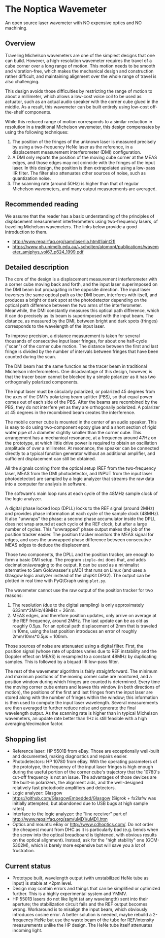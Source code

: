 The Noptica Wavemeter
=====================

An open source laser wavemeter with NO expensive optics and NO machining.


Overview
--------

Traveling Michelson wavemeters are one of the simplest designs that one can build. However, a high-resolution wavemeter requires the travel of a cube corner over a long range of motion. This motion needs to be smooth and vibration-free, which makes the mechanical design and construction rather difficult, and maintaining alignment over the whole range of travel is also challenging.

This design avoids those difficulties by restricting the range of motion to about a millimeter, which allows a low-cost voice coil to be used as actuator, such as an actual audio speaker with the corner cube glued in the middle. As a result, this wavemeter can be built entirely using low-cost off-the-shelf components.

While this reduced range of motion corresponds to a similar reduction in resolution in a traditional Michelson wavemeter, this design compensates by using the following techniques:

1. The position of the fringes of the unknown laser is measured precisely by using a two-frequency HeNe laser as the reference, in a displacement measurement interferometer (DMI) configuration.
2. A DMI only reports the position of the moving cube corner at the MEAS edges, and those edges may not coincide with the fringes of the input laser. In this design, the position is then extrapolated using a low-pass IIR filter. The filter also attenuates other sources of noise, such as quantization noise.
3. The scanning rate (around 50Hz) is higher than that of regular Michelson wavemeters, and many output measurements are averaged.


Recommended reading
-------------------

We assume that the reader has a basic understanding of the principles of displacement measurement interferometers using two-frequency lasers, of traveling Michelson wavemeters. The links below provide a good introduction to them.

* http://www.repairfaq.org/sam/laserlia.htm#liaint2fl
* https://www.ph.unimelb.edu.au/~scholten/atomopt/publications/wavemeter_amjphys_vol67_p624_1999.pdf


Detailed description
--------------------

The core of the design is a displacement measurement interferometer with a corner cube moving back and forth, and the input laser superimposed on the DMI beam but propagating in the opposite direction. The input laser traverses the same optical path as the DMI beam, interferes with itself, and produces a bright or dark spot at the photodetector depending on the optical path difference between the two arms of the interferometer. Meanwhile, the DMI constantly measures this optical path difference, which it can do precisely as its beam is superimposed with the input beam. The distance, as measured by the DMI, between bright and dark spots (fringes) corresponds to the wavelength of the input laser.

To improve precision, a distance measurement is taken for several thousands of consecutive input laser fringes, for about one half-cycle ("scan") of the corner cube motion. The distance between the first and last fringe is divided by the number of intervals between fringes that have been counted during the scan.

The DMI beam has the same function as the tracer beam in traditional Michelson interferometers. One disadvantage of this design, however, is that the tracer beam cannot be blocked by a simple polarizer as it has two orthogonally polarized components.

The input laser must be circularly polarized, or polarized 45 degrees from the axes of the DMI's polarizing beam splitter (PBS), so that equal power comes out of each side of the PBS. After the beams are recombined by the PBS, they do not interfere yet as they are orthogonally polarized. A polarizer at 45 degrees in the recombined beam creates the interference.

The mobile corner cube is mounted in the center of an audio speaker. This is easy to do using two-component epoxy glue and a short section of rigid water pipe of a diameter slightly smaller than the corner cube. This arrangement has a mechanical resonance, at a frequency around 47Hz on the prototype, at which little drive power is required to obtain an oscillation amplitude of over a millimeter. At resonance, the speaker can be connected directly to a typical function generator without an additional amplifier, and sufficient displacement can still be obtained.

All the signals coming from the optical setup (REF from the two-frequency laser, MEAS from the DMI photodetector, and INPUT from the input laser photodetector) are sampled by a logic analyzer that streams the raw data into a computer for analysis in software.

The software's main loop runs at each cycle of the 48MHz sample clock of the logic analyzer.

A digital phase locked loop (DPLL) locks to the REF signal (around 2MHz) and provides phase information at each cycle of the sample clock (48MHz). It also "unwraps" the phase: a second phase accumulator inside the DPLL does not wrap around at each cycle of the REF clock, but after a large number of cycles. This "unwrapped" phase output makes the job of the position tracker easier. The position tracker monitors the MEAS signal for edges, and uses the unwrapped phase difference between consecutive MEAS edges to deduce the displacement.

Those two components, the DPLL and the position tracker, are enough to form a basic DMI setup. The program ``simple-dmi`` does that, and adds decimation/averaging to the output. It can be used as a minimalist alternative to Sam Goldwasser's µMD1 that runs on Linux (and uses a Glasgow logic analyzer instead of the chipKit DP32). The output can be plotted in real time with PyQtGraph using ``plot.py``.

The wavemeter cannot use the raw output of the position tracker for two reasons:

1. The resolution (due to the digital sampling) is only approximately 633nm\*2MHz/48MHz = 26nm.
2. MEAS edges, and therefore position updates, only arrive on average at the REF frequency, around 2MHz. The last update can be as old as roughly 0.5µs. For an optical path displacement of 2mm that is traveled in 10ms, using the last position introduces an error of roughly 2mm/10ms\*0.5µs = 100nm.

Those sources of noise are attenuated using a digital filter. First, the position signal (whose rate of updates varies due to REF instability and the Doppler effect on MEAS) is resampled to a constant 48MHz by duplicating samples. This is followed by a biquad IIR low-pass filter.

The rest of the wavemeter algorithm is fairly straightforward. The minimum and maximum positions of the moving corner cube are monitored, and a position window during which fringes are counted is determined. Every time the moving corner cube enters and leaves this window (in both directions of motion), the positions of the first and last fringes from the input laser are stored along with the number of fringes within the window; this information is then used to compute the input laser wavelength. Several measurements are then averaged to further reduce noise and generate the final wavelength output. As the scanning rate is higher than in typical Michelson wavemeters, an update rate better than 1Hz is still feasible with a high averaging/decimation factor.


Shopping list
-------------

* Reference laser: HP 5501B from eBay. Those are exceptionally well-built and documented, making diagnostics and repairs easier.
* Photodetectors: HP 10780 from eBay. With the operating parameters of the prototype, the frequency of the input laser fringes is high enough during the useful portion of the corner cube's trajectory that the 10780's cut-off frequency is not an issue. The advantages of those devices are the built-in polarizers, the alignment aids, and the well-designed relatively fast photodiode amplifiers and detectors.
* Logic analyzer: Glasgow https://github.com/GlasgowEmbedded/Glasgow (Sigrok + fx2lafw was initially attempted, but abandoned due to USB bugs at high sample rates).
* Interface to the logic analyzer: the "line receiver" part of http://www.repairfaq.org/sam/uMD1/uMD1.htm
* Optics and mounts: eBay or http://www.cdhoptics.com/. Do not order the cheapest mount from DHC as it is particularly bad (e.g. bends when the screw into the optical breadboard is tightened, with obvious results on the optical alignment). Instead, ask for the "high stability" one (GCM-5302M), which is barely more expensive but will save you a lot of frustration.


Current status
--------------

* Prototype built, wavelength output (with unstabilized HeNe tube as input) is stable at <2pm level.
* Design may contain errors and things that can be simplified or optimized further. This is a highly experimental system and YMMV.
* HP 5501B lasers do not like light (at any wavelength) sent into their aperture; the stabilization circuit fails and the REF output becomes wrong. Workaround is to misalign the input beam, which obviously introduces cosine error. A better solution is needed, maybe rebuild a 2-frequency HeNe but use the waste beam of the tube for REF/intensity measurements unlike the HP design. The HeNe tube itself attenuates incoming light.
